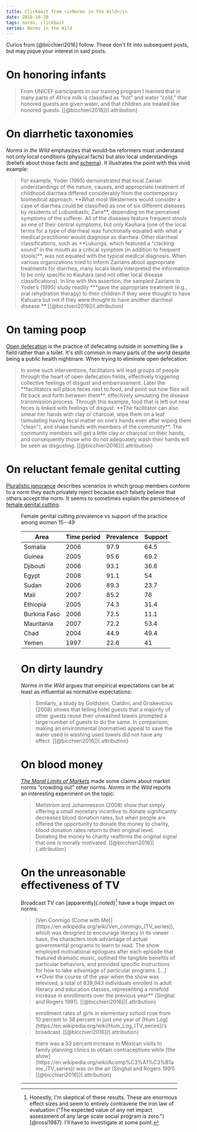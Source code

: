 ```yaml
---
title: Clickbait from <i>Norms in the Wild</i>
date: 2018-10-30
tags: norms, clickbait
series: Norms in the Wild
---
```


Curios from [@bicchieri2016] follow. These don't fit into subsequent posts, but may pique your interest in said posts.

# On honoring infants

<blockquote>
From UNICEF participants in our training program I learned that in many parts of Africa milk is classified as “hot” and water “cold,” that honored guests are given water, and that children are treated like honored guests. [[@bicchieri2016]]{.attribution}
</blockquote>

# On diarrhetic taxonomies

<i>Norms in the Wild</i> emphasizes that would-be reformers must understand not only local conditions (physical facts) but also local understandings (beliefs about those facts and [schema](https://en.wikipedia.org/wiki/Schema_(psychology))). It illustrates the point with this vivid example:

<blockquote>
For example, Yoder (1995) demonstrated that local Zairian understandings of the nature, causes, and appropriate treatment of childhood diarrhea differed considerably from the contemporary biomedical approach. **What most Westerners would consider a case of diarrhea could be classified as one of six different diseases by residents of Lubumbashi, Zaire**, depending on the perceived symptoms of the sufferer. All of the diseases feature frequent stools as one of their central symptoms, but only Kauhara (one of the local terms for a type of diarrhea) was functionally equated with what a medical practitioner would diagnose as diarrhea. Other diarrheal classifications, such as **Lukunga, which featured a “clacking sound” in the mouth as a critical symptom (in addition to frequent stools)**, was not equated with the typical medical diagnosis. When various organizations tried to inform Zairians about appropriate treatments for diarrhea, many locals likely interpreted the information to be only specific to Kauhara (and not other local disease classifications). In line with this assertion, the sampled Zairians in Yoder’s (1995) study readily ***gave the appropriate treatment (e.g., oral rehydration therapy) to their children if they were thought to have Kahuara but not if they were thought to have another diarrheal disease.** [[@bicchieri2016]]{.attribution}
</blockquote>

# On taming poop

[Open defecation](https://en.wikipedia.org/wiki/Open_defecation) is the practice of defecating outside in something like a field rather than a toilet. It's still common in many parts of the world despite being a public health nightmare. When trying to eliminate open defecation:

<blockquote>
In some such interventions, facilitators will lead groups of people through the heart of open defecation fields, effectively triggering collective feelings of disgust and embarrassment. Later the **facilitators will place feces next to food, and point out how flies will flit back and forth between them**, effectively simulating the disease transmission process. Through this example, food that is left out near feces is linked with feelings of disgust. **The facilitator can also smear her hands with clay or charcoal, wipe them on a leaf (simulating having fecal matter on one’s hands even after wiping them "clean"), and shake hands with members of the community**. The community members will get a little clay or charcoal on their hands, and consequently those who do not adequately wash their hands will be seen as disgusting. [[@bicchieri2016]]{.attribution}
</blockquote>

# On reluctant female genital cutting

[Pluralistic ignorance](https://en.wikipedia.org/wiki/Pluralistic_ignorance) describes scenarios in which group members conform to a norm they each privately reject because each falsely believe that others accept the norm. It seems to sometimes explain the persistence of [female genital cutting](https://en.wikipedia.org/wiki/Female_genital_mutilation).

<!--more-->

<figure>
<figcaption>
Female genital cutting prevalence vs support of the practice among women 15--49
</figcaption>

| Area         | Time period | Prevalence | Support |
|--------------|-------------|------------|---------|
| Somalia      |        2006 |       97.9 |    64.5 |
| Guinea       |        2005 |       95.6 |    69.2 |
| Djibouti     |        2006 |       93.1 |    36.6 |
| Egypt        |        2008 |       91.1 |      54 |
| Sudan        |        2006 |       89.3 |    23.7 |
| Mali         |        2007 |       85.2 |      76 |
| Ethiopia     |        2005 |       74.3 |    31.4 |
| Burkina Faso |        2006 |       72.5 |    11.1 |
| Mauritania   |        2007 |       72.2 |    53.4 |
| Chad         |        2004 |       44.9 |    49.4 |
| Yemen        |        1997 |       22.6 |      41 |

# On dirty laundry

<i>Norms in the Wild</i> argues that empirical expectations can be at least as influential as normative expectations:

<blockquote>
Similarly, a study by Goldstein, Cialdini, and Griskevicius (2008) shows that telling hotel guests that a majority of other guests reuse their unwashed towels prompted a large number of guests to do the same. In comparison, making an environmental (normative) appeal to save the water used in washing used towels did not have any effect. [[@bicchieri2016]]{.attribution}
</blockquote>

# On blood money

[<i>The Moral Limits of Markets</i>](/series/The%2520Moral%2520Limits%2520of%2520Markets/) made some claims about market norms "crowding out" other norms. <i>Norms in the Wild</i> reports an interesting experiment on the topic:

<blockquote>
Mellström and Johannesson (2008) show that simply offering a small monetary incentive to donate significantly decreases blood donation rates, but when people are offered the opportunity to donate the money to charity, blood donation rates return to their original level. Donating the money to charity reaffirms the original signal that one is morally motivated. [[@bicchieri2016]]{.attribution}
</blockquote>

# On the unreasonable effectiveness of TV

Broadcast TV can [apparently]{.noted}[^skeptical] have a huge impact on norms:

<blockquote>
[Ven Conmigo (Come with Me)](https://en.wikipedia.org/wiki/Ven_conmigo_(TV_series)), which was designed to encourage literacy in its viewer base, the characters took advantage of actual governmental programs to learn to read. The show employed motivational epilogues after each episode that featured dramatic music, outlined the tangible benefits of particular behaviors, and provided specific instructions for how to take advantage of particular programs. [...] **Over the course of the year when the show was televised, a total of 839,943 individuals enrolled in adult literacy and education classes, representing a ninefold increase in enrollments over the previous year** (Singhal and Rogers 1991). [[@bicchieri2016]]{.attribution}
</blockquote>

<blockquote>
enrollment rates of girls in elementary school rose from 10 percent to 38 percent in just one year of [Hum Log](https://en.wikipedia.org/wiki/Hum_Log_(TV_series))’s broadcast. [[@bicchieri2016]]{.attribution}
</blockquote>

<blockquote>
there was a 33 percent increase in Mexican visits to family planning clinics to obtain contraceptives while [the show](https://en.wikipedia.org/wiki/Acomp%C3%A1%C3%B1ame_(TV_series)) was on the air (Singhal and Rogers 1991) [[@bicchieri2016]]{.attribution}
</blockquote>

<hr class="references">

[^skeptical]: Honestly, I'm skeptical of these results. These are enormous effect sizes and seem to entirely contravene the iron law of evaluation ("The expected value of any net impact assessment of any large scale social program is zero.") [@rossi1987]. I'll have to investigate at some point.
